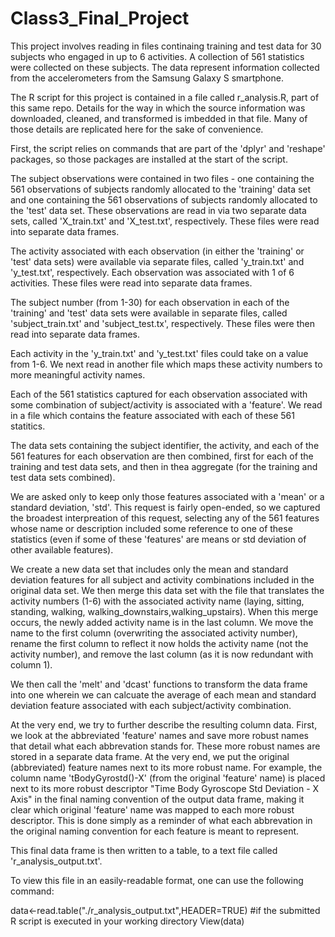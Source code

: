 # Class3_Final_Project
This project involves reading in files continaing training and test data for 30 subjects who engaged in up to 6 activities.  A collection of 561 statistics were collected on these subjects. The data represent information collected from the accelerometers from the Samsung Galaxy S smartphone.

The R script for this project is contained in a file called r_analysis.R, part of this same repo.  Details for the way in which the source information was downloaded, cleaned, and transformed is imbedded in that file.  Many of those details are replicated here for the sake of convenience.

First, the script relies on commands that are part of the 'dplyr' and 'reshape' packages, so those packages are installed at the start of the script. 

The subject observations were contained in two files - one containing the 561 observations of subjects randomly allocated to the 'training' data set and one containing the 561 observations of subjects randomly allocated to the 'test' data set.  These observations are read in via two separate data sets, called 'X_train.txt' and 'X_test.txt', respectively.  These files were read into separate data frames.

The activity associated with each observation (in either the 'training' or 'test' data sets) were available via separate files, called 'y_train.txt' and 'y_test.txt', respectively.  Each observation was associated with 1 of 6 activities.  These files were read into separate data frames.

The subject number (from 1-30) for each observation in each of the 'training' and 'test' data sets were available in separate files, called 'subject_train.txt' and 'subject_test.tx', respectively.  These files were then read into separate data frames.

Each activity in the 'y_train.txt' and 'y_test.txt' files could take on a value from 1-6.  We next read in another file which maps these activity numbers to more meaningful activity names.

Each of the 561 statistics captured for each observation associated with some combination of subject/activity is associated with a 'feature'.  We read in a file which contains the feature associated with each of these 561 statitics.  

The data sets containing the subject identifier, the activity, and each of the 561 features for each observation are then combined, first for each of the training and test data sets, and then in thea aggregate (for the training and test data sets combined).  

We are asked only to keep only those features associated with a 'mean' or a standard deviation, 'std'.  This request is fairly open-ended, so we captured the broadest interpreation of this request, selecting any of the 561 features whose name or description included some reference to one of these statistics (even if some of these 'features' are means or std deviation of other available features).  

We create a new data set that includes only the mean and standard deviation features for all subject and activity combinations included in the original data set.   We then merge this data set with the file that translates the activity numbers (1-6) with the associated activity name (laying, sitting, standing, walking, walking_downstairs,walking_upstairs).  When this merge occurs, the newly added activity name is in the last column.  We move the name to the first column (overwriting the associated activity number), rename the first column to reflect it now holds the activity name (not the activity number), and remove the last column (as it is now redundant with column 1).

We then call the 'melt' and 'dcast' functions to transform the data frame into one wherein we can calcuate the average of each mean and standard deviation feature associated with each subject/activity combination.  

At the very end, we try to further describe the resulting column data.  First, we look at the abbreviated 'feature' names and save more robust names that detail what each abbrevation stands for. These more robust names are stored in a separate data frame.  At the very end, we put the original (abbreviated) feature names next to its more robust name.  For example, the column name 'tBodyGyrostd()-X' (from the original 'feature' name) is placed next to its more robust descriptor "Time Body Gyroscope Std Deviation - X Axis" in the final naming convention of the output data frame, making it clear which original 'feature' name was mapped to each more robust descriptor.  This is done simply as a reminder of what each abbrevation in the original naming convention for each feature is meant to represent. 

This final data frame is then written to a table, to a text file called 'r_analysis_output.txt'.

To view this file in an easily-readable format, one can use the following command:

data<-read.table("./r_analysis_output.txt",HEADER=TRUE)  #if the submitted R script is executed in your working directory
View(data)

